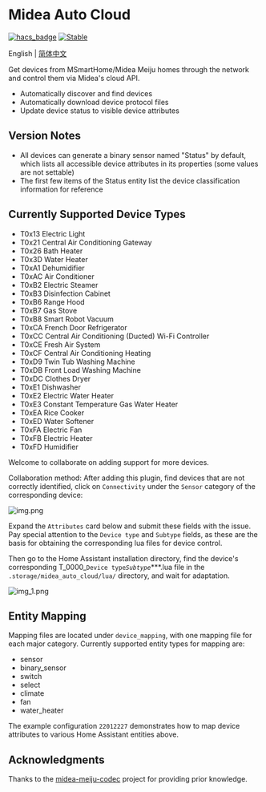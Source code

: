 # Midea Auto Cloud

[![hacs_badge](https://img.shields.io/badge/HACS-Default-orange.svg)](https://github.com/hacs/integration)
[![Stable](https://img.shields.io/github/v/release/sususweet/midea-meiju-codec)](https://github.com/sususweet/midea-meiju-codec/releases/latest)

English | [简体中文](README_hans)

Get devices from MSmartHome/Midea Meiju homes through the network and control them via Midea's cloud API.

- Automatically discover and find devices
- Automatically download device protocol files
- Update device status to visible device attributes

## Version Notes

- All devices can generate a binary sensor named "Status" by default, which lists all accessible device attributes in its properties (some values are not settable)
- The first few items of the Status entity list the device classification information for reference

## Currently Supported Device Types

- T0x13 Electric Light
- T0x21 Central Air Conditioning Gateway
- T0x26 Bath Heater
- T0x3D Water Heater
- T0xA1 Dehumidifier
- T0xAC Air Conditioner
- T0xB2 Electric Steamer
- T0xB3 Disinfection Cabinet
- T0xB6 Range Hood
- T0xB7 Gas Stove
- T0xB8 Smart Robot Vacuum
- T0xCA French Door Refrigerator
- T0xCC Central Air Conditioning (Ducted) Wi-Fi Controller
- T0xCE Fresh Air System
- T0xCF Central Air Conditioning Heating
- T0xD9 Twin Tub Washing Machine
- T0xDB Front Load Washing Machine
- T0xDC Clothes Dryer
- T0xE1 Dishwasher
- T0xE2 Electric Water Heater
- T0xE3 Constant Temperature Gas Water Heater
- T0xEA Rice Cooker
- T0xED Water Softener
- T0xFA Electric Fan
- T0xFB Electric Heater
- T0xFD Humidifier

Welcome to collaborate on adding support for more devices.

Collaboration method: After adding this plugin, find devices that are not correctly identified, click on `Connectivity` under the `Sensor` category of the corresponding device:

![img.png](./img/img.png)

Expand the `Attributes` card below and submit these fields with the issue. Pay special attention to the `Device type` and `Subtype` fields, as these are the basis for obtaining the corresponding lua files for device control.

Then go to the Home Assistant installation directory, find the device's corresponding T_0000_`Device type`_`Subtype`_***.lua file in the `.storage/midea_auto_cloud/lua/` directory, and wait for adaptation.

![img_1.png](./img/img_1.png)

## Entity Mapping

Mapping files are located under `device_mapping`, with one mapping file for each major category. Currently supported entity types for mapping are:
- sensor
- binary_sensor
- switch
- select
- climate
- fan
- water_heater

The example configuration `22012227` demonstrates how to map device attributes to various Home Assistant entities above.

## Acknowledgments

Thanks to the [midea-meiju-codec](https://github.com/MattedBroadSky/midea-meiju-codec) project for providing prior knowledge.
